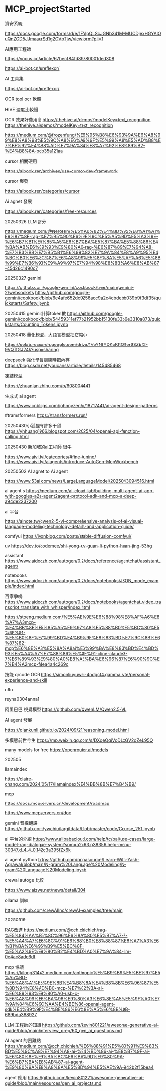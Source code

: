 # MCP_projectStarted




資安系統

https://docs.google.com/forms/d/e/1FAIpQLScJGNb341MvMUCDjexHGYAlOuQnZGD5JJmaaurSd1g2OVpTjw/viewform?pli=1

AI應用工程師

https://vocus.cc/article/67becf84fd89780001ded308



https://ai-bot.cn/preflexor/

AI 工具集

https://ai-bot.cn/preflexor/


OCR tool ocr 軟體

HIVE 速度比較慢

OCR 效果好費用高
https://thehive.ai/demos?modelKey=text_recognition
https://thehive.ai/demos?modelKey=text_recognition


https://medium.com/@frozenfung/%E6%95%B8%E6%93%9A%E6%A8%99%E8%A8%98%E5%9C%A8%E6%A9%9F%E5%99%A8%E5%AD%B8%E7%BF%92%E4%B8%AD%E7%9A%84%E8%A7%92%E8%89%B2-%E4%B8%8A-bdb35a121aa

cursor 相關硬用

https://aibook.ren/archives/use-cursor-dev-framework

cursor 爆發

https://aibook.ren/categories/cursor


Ai agnet 發展

https://aibook.ren/categories/free-resources



20250326
LLM 評分

https://medium.com/@NeroHin/%E5%A6%82%E4%BD%95%E8%A1%A1%E9%87%8F-rag-%E7%B5%90%E6%9E%9C%E5%A5%BD%E5%A3%9E-%E6%B7%B1%E5%85%A5%E6%B7%BA%E5%87%BA%E5%88%86%E4%BA%AB%E6%89%93%E9%80%A0-rag-%E6%87%89%E7%94%A8-%E7%B3%BB%E7%B5%B1%E6%99%82%E7%9A%84%E8%A9%95%E4%BC%B0%E6%8C%87%E6%A8%99%E5%8F%8A%E5%AF%A6%E5%8B%99%E7%B6%93%E9%A9%97%E7%94%98%E8%8B%A6%E8%AB%87-45d26c1490c7



20250327 gemini 

https://github.com/google-gemini/cookbook/tree/main/gemini-2/websockets
https://github.com/google-gemini/cookbook/blob/6e4afe652dc9256acc9a2c4cbdebb039b9f3df35/quickstarts/Safety.ipynb


20250415 gemini 計算token數
https://github.com/google-gemini/cookbook/blob/54459311ef77b21952bb15130fe33b6e3310a873/quickstarts/Counting_Tokens.ipynb

20250418 量化模型，大語言模型把它縮小

https://colab.research.google.com/drive/1VoYNfYDKcKRQRor98Zbf2-9VQTtGJ24k?usp=sharing

deepseek 強化學習訓練時把內存
https://blog.csdn.net/youcans/article/details/145485468


凍結模型

https://zhuanlan.zhihu.com/p/608004441

生成式 ai agent

https://www.cnblogs.com/johnnyzen/p/18717441/ai-agent-design-patterns

#tramsformers
https://transformers.run/


20250430小狐狸有許多干貨
https://yhhuang1966.blogspot.com/2025/04/openai-api-function-calling.html


20250430 新加坡的ai工程師 很牛

https://www.aivi.fyi/categories/#fine-tuning/
https://www.aivi.fyi/aiagents/introduce-AutoGen-McpWorkbench

20250502 AI agnet to Ai agent

https://www.53ai.com/news/LargeLanguageModel/2025043094516.html

ai agent s
https://medium.com/ai-cloud-lab/building-multi-agent-ai-app-with-googles-a2a-agent2agent-protocol-adk-and-mcp-a-deep-a94de2237200



ai 平台

https://ainote.tw/qwen2-5-vl-comprehensive-analysis-of-ai-visual-language-modeling-technology-details-and-application-guide/

comfyui
https://ivonblog.com/posts/stable-diffusion-comfyui/

uv
https://dev.to/codemee/shi-yong-uv-guan-li-python-huan-jing-53hg

assistant
https://www.aidoczh.com/autogen/0.2/docs/reference/agentchat/assistant_agent/

notebooks
https://www.aidoczh.com/autogen/0.2/docs/notebooks/JSON_mode_example/index.html

百家爭鳴
https://www.aidoczh.com/autogen/0.2/docs/notebooks/agentchat_video_transcript_translate_with_whisper/index.html

https://stoeng.medium.com/%E5%AE%9E%E6%88%98%E8%AF%A6%E8%A7%A3mcp-%E4%BB%8E%E5%85%A5%E9%97%A8%E5%88%B0%E5%BC%80%E5%8F%91-%E5%B0%8F%E7%99%BD%E4%B9%9F%E8%83%BD%E7%9C%8B%E6%87%82-mcp%E6%8E%A8%E5%8A%A8ai%E6%99%BA%E8%83%BD%E4%BD%93%E5%A4%A7%E7%88%86%E5%8F%91-cline-claude3-7%E6%89%93%E9%80%A0%E8%AE%BA%E6%96%87%E6%90%9C%E7%B4%A2mcp-fdea4a4c269c


技能
qrcode OCR
https://simonliuyuwei-4ndgcf4.gamma.site/personal-experience-and-skill


n8n

reyna0304anna1


阿里巴巴 視覺模型
https://github.com/QwenLM/Qwen2.5-VL


AI agent 發展

https://qiankunli.github.io/2024/09/21/reasoning_model.html


多模態前世今生
https://mp.weixin.qq.com/s/DXoeQqjVoDLxGV2oZeL95Q

many models  for free
https://openrouter.ai/models



202505

llamaindex

https://claire-chang.com/2024/05/17/llamaindex%E4%BB%8B%E7%B4%B9/


mcp

https://docs.mcpservers.cn/development/roadmap

https://www.mcpservers.cn/doc


gemini 音檔翻譯
https://github.com/ywchiu/largitdata/blob/master/code/Course_251.ipynb

ai 平台的介紹
https://www.alibabacloud.com/help/tc/pai/use-cases/large-model-rag-dialogue-system?spm=a2c63.p38356.help-menu-30347.d_4_4_0.142c3a395fZx6k

ai agent python
https://github.com/oppasource/Learn-With-Yash-Agrawal/blob/main/N-gram%20Language%20Modeling/N-gram%20Language%20Modeling.ipynb

crewai autoge 比較

https://www.aizws.net/news/detail/304


ollama 訓練

https://github.com/crewAIInc/crewAI-examples/tree/main


20250519

RAG改進
https://medium.com/@cch.chichieh/rag-%E5%84%AA%E5%8C%96%E6%8A%80%E5%B7%A7-7-%E5%A4%A7%E6%8C%91%E6%88%B0%E8%88%87%E8%A7%A3%E6%B1%BA%E6%96%B9%E5%BC%8F-%E5%A2%9E%E9%80%B2%E4%BD%A0%E7%9A%84-llm-0e4ac8adc6df


mcp 協議
https://kilong31442.medium.com/anthropic%E5%B9%B9%E5%BE%97%E5%A5%BD-%E6%A8%A1%E5%9E%8B%E4%B8%8A%E4%B8%8B%E6%96%87%E5%8D%94%E8%AD%B0-mcp-%E7%82%BA-ai-%E6%89%93%E9%80%A0-usb-c-%E6%A8%99%E6%BA%96%E9%80%A3%E6%8E%A5%E5%9F%A0%E7%9A%84%E6%9C%AA%E4%BE%86-openai-agent-sdk%E4%B9%9F%E4%BE%86%E6%8E%A5%E6%8B%9B-689bda388927


LLM 工程師的知識
https://github.com/kevin801221/awesome-generative-ai-guide/blob/main/interview_prep/60_gen_ai_questions.md


AI agent 的困難點
https://medium.com/@cch.chichieh/%E6%88%91%E5%80%91%E9%83%BD%E5%9C%A8%E7%94%A8-ai-%E4%BD%86-ai-%E8%B7%9F-ai-%E6%80%8E%E9%BA%BC%E6%BA%9D%E9%80%9A-%E6%B7%BA%E8%AB%87-ai-agent-%E9%80%9A%E8%A8%8A%E5%8D%94%E5%AE%9A-942b2f15bea4

agent 應用
https://github.com/kevin801221/awesome-generative-ai-guide/blob/main/resources/gen_ai_projects.md



